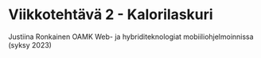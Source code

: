 # Viikkotehtävä 2 - Kalorilaskuri

Justiina Ronkainen 
OAMK
Web- ja hybriditeknologiat mobiiliohjelmoinnissa (syksy 2023)
